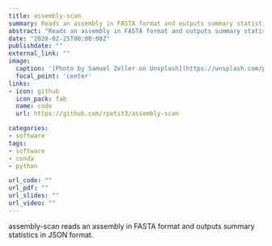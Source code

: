 ```yaml
---
title: assembly-scan
summary: Reads an assembly in FASTA format and outputs summary statistics in JSON format.
abstract: "Reads an assembly in FASTA format and outputs summary statistics in JSON format."
date: "2020-02-25T00:00:00Z"
publishdate: ""
external_link: ""
image:
  caption: '[Photo by Samuel Zeller on Unsplash](https://unsplash.com/photos/FvNp_SY4kF0)'
  focal_point: 'center'
links:
- icon: github
  icon_pack: fab
  name: code
  url: https://github.com/rpetit3/assembly-scan

categories:
- software
tags:
- software
- conda
- python

url_code: ""
url_pdf: ""
url_slides: ""
url_video: ""
---
```


assembly-scan reads an assembly in FASTA format and outputs summary statistics in JSON format.
